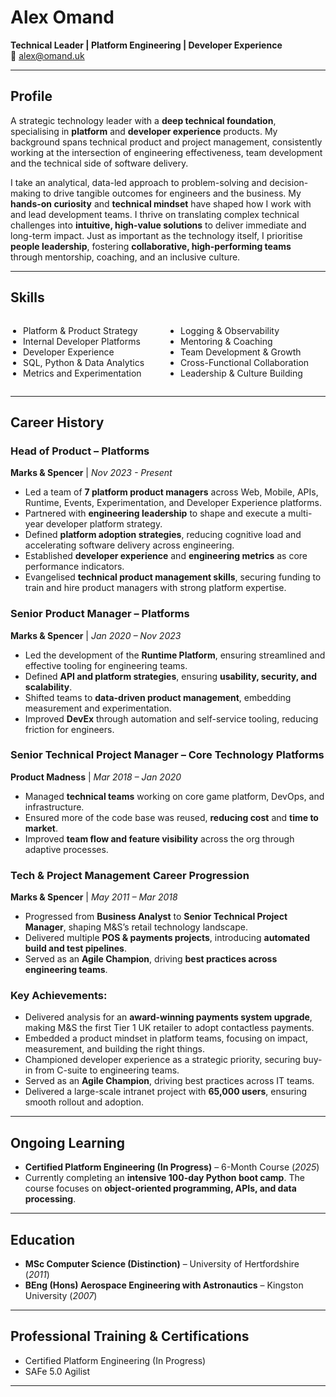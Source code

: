 <link rel="stylesheet" type="text/css" href="style.css">

# <link rel="stylesheet" type="text/css" href="style.css">

# Alex Omand

**Technical Leader | Platform Engineering | Developer Experience**    
📧 alex@omand.uk

---

## **Profile**

A strategic technology leader with a **deep technical foundation**, specialising in **platform** and **developer experience** products. My background spans technical product and project management, consistently working at the intersection of engineering effectiveness, team development and the technical side of software delivery. 

I take an analytical, data-led approach to problem-solving and decision-making to drive tangible outcomes for engineers and the business. My **hands-on curiosity** and **technical mindset** have shaped how I work with and lead development teams. I thrive on translating complex technical challenges into **intuitive, high-value solutions** to deliver immediate and long-term impact. Just as important as the technology itself, I prioritise **people leadership**, fostering **collaborative, high-performing teams** through mentorship, coaching, and an inclusive culture.

---

## **Skills**

<style>
  .skills-list {
    display: flex;
    justify-content: space-between;
  }
  .skills-list ul {
    list-style-type: disc;
    padding-left: 20px;
    width: 48%;
  }
</style>

<div class="skills-list">
  <ul>
    <li>Platform & Product Strategy</li>
    <li>Internal Developer Platforms</li>
    <li>Developer Experience</li>
    <li>SQL, Python & Data Analytics</li>
    <li>Metrics and Experimentation</li>
  </ul>
  <ul>
    <li>Logging & Observability</li>
    <li>Mentoring & Coaching</li>
    <li>Team Development & Growth</li>
    <li>Cross-Functional Collaboration</li>
    <li>Leadership & Culture Building</li>
  </ul>
</div>

---

## **Career History**

### **Head of Product – Platforms**  
**Marks & Spencer** | *Nov 2023 - Present*  
- Led a team of **7 platform product managers** across Web, Mobile, APIs, Runtime, Events, Experimentation, and Developer Experience platforms.
- Partnered with **engineering leadership** to shape and execute a multi-year developer platform strategy.
- Defined **platform adoption strategies**, reducing cognitive load and accelerating software delivery across engineering.
- Established **developer experience** and **engineering metrics** as core performance indicators.
- Evangelised **technical product management skills**, securing funding to train and hire product managers with strong platform expertise.

### **Senior Product Manager – Platforms**  
**Marks & Spencer** | *Jan 2020 – Nov 2023*  
- Led the development of the **Runtime Platform**, ensuring streamlined and effective tooling for engineering teams.
- Defined **API and platform strategies**, ensuring **usability, security, and scalability**.
- Shifted teams to **data-driven product management**, embedding measurement and experimentation.
- Improved **DevEx** through automation and self-service tooling, reducing friction for engineers.

### **Senior Technical Project Manager – Core Technology Platforms**  
**Product Madness** | *Mar 2018 – Jan 2020*  
- Managed **technical teams** working on core game platform, DevOps, and infrastructure.
- Ensured more of the code base was reused, **reducing cost** and **time to market**.
- Improved **team flow and feature visibility** across the org through adaptive processes.

### **Tech & Project Management Career Progression**  
**Marks & Spencer** | *May 2011 – Mar 2018*  
- Progressed from **Business Analyst** to **Senior Technical Project Manager**, shaping M&S’s retail technology landscape.
- Delivered multiple **POS & payments projects**, introducing **automated build and test pipelines**.
- Served as an **Agile Champion**, driving **best practices across engineering teams**.

### **Key Achievements:**  
- Delivered analysis for an **award-winning payments system upgrade**, making M&S the first Tier 1 UK retailer to adopt contactless payments.  
- Embedded a product mindset in platform teams, focusing on impact, measurement, and building the right things.
- Championed developer experience as a strategic priority, securing buy-in from C-suite to engineering teams.  
- Served as an **Agile Champion**, driving best practices across IT teams.  
- Delivered a large-scale intranet project with **65,000 users**, ensuring smooth rollout and adoption.

---

## **Ongoing Learning**
- **Certified Platform Engineering (In Progress)** – 6-Month Course (*2025*)
- Currently completing an **intensive 100-day Python boot camp**. The course focuses on **object-oriented programming, APIs, and data processing**.

---

## **Education**
- **MSc Computer Science (Distinction)** – University of Hertfordshire (*2011*)
- **BEng (Hons) Aerospace Engineering with Astronautics** – Kingston University (*2007*)

---

## **Professional Training & Certifications**
- Certified Platform Engineering (In Progress)
- SAFe 5.0 Agilist

---
